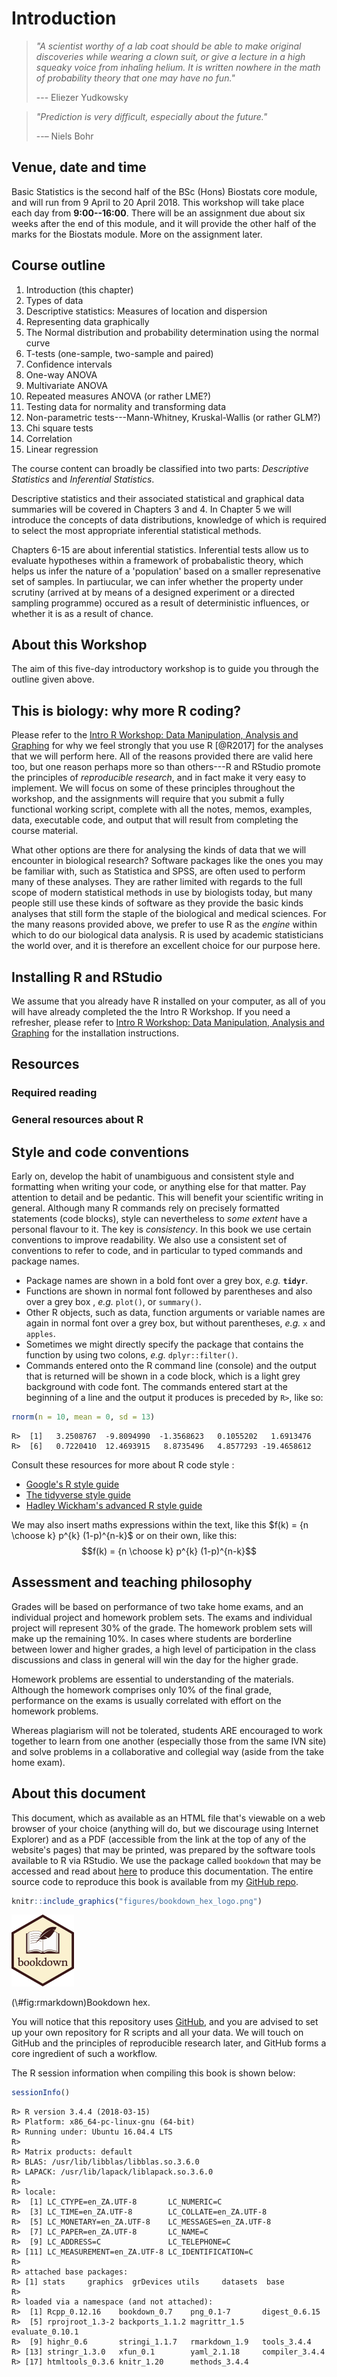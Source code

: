 # Introduction


> *"A scientist worthy of a lab coat should be able to make original discoveries while wearing a clown suit, or give a lecture in a high squeaky voice from inhaling helium. It is written nowhere in the math of probability theory that one may have no fun."*
>
> --- Eliezer Yudkowsky

> *"Prediction is very difficult, especially about the future."*
>
> --– Niels Bohr

<!-- ## Preliminaries -->



## Venue, date and time

Basic Statistics is the second half of the BSc (Hons) Biostats core module, and will run from 9 April to 20 April 2018. This workshop will take place each day from **9:00--16:00**. There will be an assignment due about six weeks after the end of this module, and it will provide the other half of the marks for the Biostats module. More on the assignment later.

## Course outline

1. Introduction (this chapter)
2. Types of data
3. Descriptive statistics: Measures of location and dispersion
4. Representing data graphically
5. The Normal distribution and probability determination using the normal curve
6. T-tests (one-sample, two-sample and paired)
7. Confidence intervals
8. One-way ANOVA
9. Multivariate ANOVA
10. Repeated measures ANOVA (or rather LME?)
11. Testing data for normality and transforming data
12. Non-parametric tests---Mann-Whitney, Kruskal-Wallis (or rather GLM?)
13. Chi square tests
14. Correlation
15. Linear regression

The course content can broadly be classified into two parts: *Descriptive Statistics* and *Inferential Statistics*.

Descriptive statistics and their associated statistical and graphical data summaries will be covered in Chapters 3 and 4. In Chapter 5 we will introduce the concepts of data distributions, knowledge of which is required to select the most appropriate inferential statistical methods. 

Chapters 6-15 are about inferential statistics. Inferential tests allow us to evaluate hypotheses within a framework of probabalistic theory, which helps us infer the nature of a 'population' based on a smaller represenative set of samples. In partiucular, we can infer whether the property under scrutiny (arrived at by means of a designed experiment or a directed sampling programme) occured as a result of deterministic influences, or whether it is as a result of chance. 

## About this Workshop

The aim of this five-day introductory workshop is to guide you through the outline given above.

<!-- AJS to update -->

## This is biology: why more R coding?

Please refer to the [Intro R Workshop: Data Manipulation, Analysis and Graphing](https://robwschlegel.github.io/Intro_R_Workshop/) for why we feel strongly that you use R [@R2017] for the analyses that we will perform here. All of the reasons provided there are valid here too, but one reason perhaps more so than others---R and RStudio promote the principles of *reproducible research*, and in fact make it very easy to implement. We will focus on some of these principles throughout the workshop, and the assignments will require that you submit a fully functional working script, complete with all the notes, memos, examples, data, executable code, and output that will result from completing the course material. 

What other options are there for analysing the kinds of data that we will encounter in biological research? Software packages like the ones you may be familiar with, such as Statistica and SPSS, are often used to perform many of these analyses. They are rather limited with regards to the full scope of modern statistical methods in use by biologists today, but many people still use these kinds of software as they provide the basic kinds analyses that still form the staple of the biological and medical sciences. For the many reasons provided above, we prefer to use R as the *engine* within which to do our biological data analysis. R is used by academic statisticians the world over, and it is therefore an excellent choice for our purpose here.

## Installing R and RStudio

We assume that you already have R installed on your computer, as all of you will have already completed the the Intro R Workshop. If you need a refresher, please refer to [Intro R Workshop: Data Manipulation, Analysis and Graphing](https://robwschlegel.github.io/Intro_R_Workshop/) for the installation instructions.

## Resources

<!-- AJS to update -->

### Required reading

### General resources about R

## Style and code conventions

Early on, develop the habit of unambiguous and consistent style and formatting when writing your code, or anything else for that matter. Pay attention to detail and be pedantic. This will benefit your scientific writing in general. Although many R commands rely on precisely formatted statements (code blocks), style can nevertheless to *some extent* have a personal flavour to it. The key is *consistency*. In this book we use certain conventions to improve readability. We also use a consistent set of conventions to refer to code, and in particular to typed commands and package names.

  * Package names are shown in a bold font over a grey box, *e.g.* __`tidyr`__.
  * Functions are shown in normal font followed by parentheses and also over a grey box , *e.g.* `plot()`, or `summary()`.
  * Other R objects, such as data, function arguments or variable names are again in normal font over a grey box, but without parentheses, *e.g.* `x` and `apples`.
  * Sometimes we might directly specify the package that contains the function by using two colons, *e.g.* `dplyr::filter()`.
  * Commands entered onto the R command line (console) and the output that is returned will be shown in a code block, which is a light grey background with code font. The commands entered start at the beginning of a line and the output it produces is preceded by `R>`, like so:


```r
rnorm(n = 10, mean = 0, sd = 13)
```

```
R>  [1]   3.2508767  -9.8094990  -1.3568623   0.1055202   1.6913476
R>  [6]   0.7220410  12.4693915   8.8735496   4.8577293 -19.4658612
```

Consult these resources for more about R code style :

  * [Google's R style guide](https://google.github.io/styleguide/Rguide.xml)
  * [The tidyverse style guide](http://style.tidyverse.org)
  * [Hadley Wickham's advanced R style guide](http://adv-r.had.co.nz/Style.html)

We may also insert maths expressions within the text, like this $f(k) = {n \choose k} p^{k} (1-p)^{n-k}$ or on their own, like this: $$f(k) = {n \choose k} p^{k} (1-p)^{n-k}$$

## Assessment and teaching philosophy
Grades will be based on performance of two take home exams, and an individual project and homework problem sets. The exams and individual project will represent 30% of the grade. The homework problem sets will make up the remaining 10%. In cases where students are borderline between lower and higher grades, a high level of participation in the class discussions and class in general will win the day for the higher grade.

Homework problems are essential to understanding of the materials. Although the homework comprises only 10% of the final grade, performance on the exams is usually correlated with effort on the homework problems.

Whereas plagiarism will not be tolerated, students ARE encouraged to work together to learn from one another (especially those from the same IVN site) and solve problems in a collaborative and collegial way (aside from the take home exam).

## About this document

This document, which as available as an HTML file that's viewable on a web browser of your choice (anything will do, but we discourage using Internet Explorer) and as a PDF (accessible from the link at the top of any of the website's pages) that may be printed, was prepared by the software tools available to R via RStudio. We use the package called `bookdown` that may be accessed and read about [here](https://bookdown.org/yihui/bookdown/) to produce this documentation. The entire source code to reproduce this book is available from my [GitHub repo](https://github.com/ajsmit/Basic_stats).


```r
knitr::include_graphics("figures/bookdown_hex_logo.png")
```

<div class="figure">
<img src="figures/bookdown_hex_logo.png" alt="Bookdown hex." width="100" />
<p class="caption">(\#fig:rmarkdown)Bookdown hex.</p>
</div>

You will notice that this repository uses [GitHub](https://github.com), and you are advised to set up your own repository for R scripts and all your data. We will touch on GitHub and the principles of reproducible research later, and GitHub forms a core ingredient of such a workflow.

The R session information when compiling this book is shown below:

```r
sessionInfo()
```

```
R> R version 3.4.4 (2018-03-15)
R> Platform: x86_64-pc-linux-gnu (64-bit)
R> Running under: Ubuntu 16.04.4 LTS
R> 
R> Matrix products: default
R> BLAS: /usr/lib/libblas/libblas.so.3.6.0
R> LAPACK: /usr/lib/lapack/liblapack.so.3.6.0
R> 
R> locale:
R>  [1] LC_CTYPE=en_ZA.UTF-8       LC_NUMERIC=C              
R>  [3] LC_TIME=en_ZA.UTF-8        LC_COLLATE=en_ZA.UTF-8    
R>  [5] LC_MONETARY=en_ZA.UTF-8    LC_MESSAGES=en_ZA.UTF-8   
R>  [7] LC_PAPER=en_ZA.UTF-8       LC_NAME=C                 
R>  [9] LC_ADDRESS=C               LC_TELEPHONE=C            
R> [11] LC_MEASUREMENT=en_ZA.UTF-8 LC_IDENTIFICATION=C       
R> 
R> attached base packages:
R> [1] stats     graphics  grDevices utils     datasets  base     
R> 
R> loaded via a namespace (and not attached):
R>  [1] Rcpp_0.12.16    bookdown_0.7    png_0.1-7       digest_0.6.15  
R>  [5] rprojroot_1.3-2 backports_1.1.2 magrittr_1.5    evaluate_0.10.1
R>  [9] highr_0.6       stringi_1.1.7   rmarkdown_1.9   tools_3.4.4    
R> [13] stringr_1.3.0   xfun_0.1        yaml_2.1.18     compiler_3.4.4 
R> [17] htmltools_0.3.6 knitr_1.20      methods_3.4.4
```


